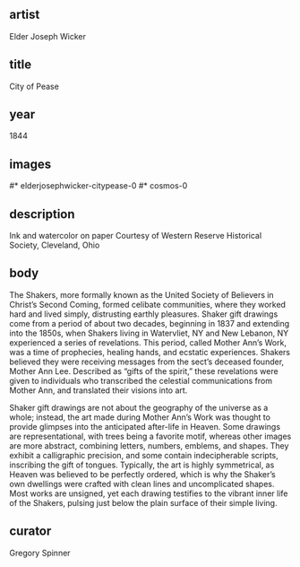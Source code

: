 ## artist
Elder Joseph Wicker 

## title
City of Pease

## year
1844 

## images
#* elderjosephwicker-citypease-0
#* cosmos-0

## description
Ink and watercolor on paper 
Courtesy of Western Reserve Historical Society, Cleveland, Ohio 

## body
The Shakers, more formally known as the United Society of Believers in Christ’s Second Coming, formed celibate communities, where they worked hard and lived simply, distrusting earthly pleasures. Shaker gift drawings come from a period of about two decades, beginning in 1837 and extending into the 1850s, when Shakers living in Watervliet, NY and New Lebanon, NY experienced a series of revelations. This period, called Mother Ann’s Work, was a time of prophecies, healing hands, and ecstatic experiences. Shakers believed they were receiving messages from the sect’s deceased founder, Mother Ann Lee. Described as “gifts of the spirit,” these revelations were given to individuals who transcribed the celestial communications from Mother Ann, and translated their visions into art.

Shaker gift drawings are not about the geography of the universe as a whole; instead, the art made during Mother Ann’s Work was thought to provide glimpses into the anticipated after-life in Heaven. Some drawings are representational, with trees being a favorite motif, whereas other images are more abstract, combining letters, numbers, emblems, and shapes. They exhibit a calligraphic precision, and some contain indecipherable scripts, inscribing the gift of tongues. Typically, the art is highly symmetrical, as Heaven was believed to be perfectly ordered, which is why the Shaker’s own dwellings were crafted with clean lines and uncomplicated shapes. Most works are unsigned, yet each drawing testifies to the vibrant inner life of the Shakers, pulsing just below the plain surface of their simple living. 

## curator
Gregory Spinner